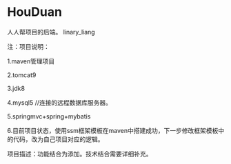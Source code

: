 ﻿# HouDuan
人人帮项目的后端。
linary_liang

注：项目说明：

1.maven管理项目

2.tomcat9

3.jdk8

4.mysql5 //连接的远程数据库服务器。

5.springmvc+spring+mybatis

6.目前项目状态，使用ssm框架模板在maven中搭建成功，下一步修改框架模板中的代码，改为自己项目对应的逻辑。


项目描述：功能结合为添加。技术结合需要详细补充。